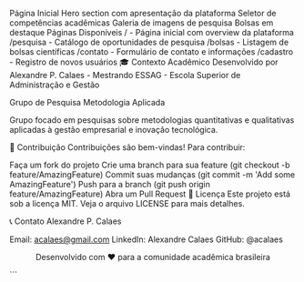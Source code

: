 Página Inicial
Hero section com apresentação da plataforma
Seletor de competências acadêmicas
Galeria de imagens de pesquisa
Bolsas em destaque
Páginas Disponíveis
/ - Página inicial com overview da plataforma
/pesquisa - Catálogo de oportunidades de pesquisa
/bolsas - Listagem de bolsas científicas
/contato - Formulário de contato e informações
/cadastro - Registro de novos usuários
🎓 Contexto Acadêmico
Desenvolvido por
Alexandre P. Calaes - Mestrando
ESSAG - Escola Superior de Administração e Gestão

Grupo de Pesquisa
Metodologia Aplicada

Grupo focado em pesquisas sobre metodologias quantitativas e qualitativas aplicadas à gestão empresarial e inovação tecnológica.

🤝 Contribuição
Contribuições são bem-vindas! Para contribuir:

Faça um fork do projeto
Crie uma branch para sua feature (git checkout -b feature/AmazingFeature)
Commit suas mudanças (git commit -m 'Add some AmazingFeature')
Push para a branch (git push origin feature/AmazingFeature)
Abra um Pull Request
📄 Licença
Este projeto está sob a licença MIT. Veja o arquivo LICENSE para mais detalhes.

📞 Contato
Alexandre P. Calaes

Email: acalaes@gmail.com
LinkedIn: Alexandre Calaes
GitHub: @acalaes
<p align="center"> Desenvolvido com ❤️ para a comunidade acadêmica brasileira </p> ```
